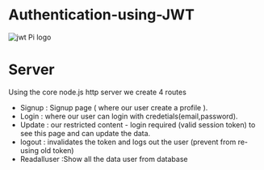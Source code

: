 # Authentication-using-JWT
![jwt Pi logo](https://camo.githubusercontent.com/b359ca11ac91fb7428e30e9557755e99105175db/687474703a2f2f692e696d6775722e636f6d2f71444f4f75346f2e6a7067)

# Server
Using the core node.js http server we create 4 routes 

- Signup : Signup page ( where our user create a profile ).
- Login : where our user can login with credetials(email,password).
- Update : our restricted content - login required (valid session token) to see this page and can update the data.
- logout : invalidates the token and logs out the user (prevent from re-using old token)
- Readalluser :Show all the data user from database  



